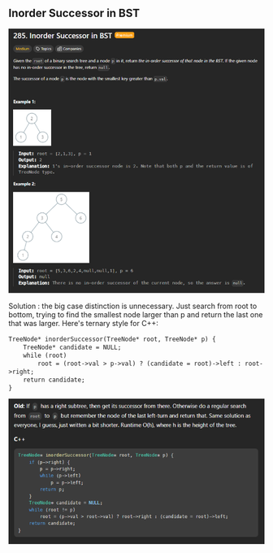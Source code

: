 ## Inorder Successor in BST
![alt text](/QuesBank/Microsoft/images/image1a.png)

Solution : the big case distinction is unnecessary. Just search from root to bottom, trying to find the smallest node larger than p and return the last one that was larger. Here's ternary style for C++:
```
TreeNode* inorderSuccessor(TreeNode* root, TreeNode* p) {
    TreeNode* candidate = NULL;
    while (root)
        root = (root->val > p->val) ? (candidate = root)->left : root->right;
    return candidate;
}
```
![alt text](/QuesBank/Microsoft/images/image1b.png)

